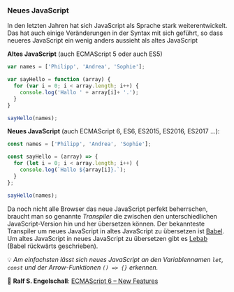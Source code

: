 ### Neues JavaScript

In den letzten Jahren hat sich JavaScript als Sprache stark weiterentwickelt. Das hat auch einige Veränderungen in der Syntax mit sich geführt, so dass neueres JavaScript ein wenig anders aussieht als altes JavaScript

**Altes JavaScript** (auch ECMAScript 5 oder auch ES5)

```javascript
var names = ['Philipp', 'Andrea', 'Sophie'];

var sayHello = function (array) {
  for (var i = 0; i < array.length; i++) {
    console.log('Hallo ' + array[i]+ '.');
  }
}

sayHello(names);
```

**Neues JavaScript** (auch ECMAScript 6, ES6, ES2015, ES2016, ES2017 ...):

```javascript
const names = ['Philipp', 'Andrea', 'Sophie'];

const sayHello = (array) => {
  for (let i = 0; i < array.length; i++) {
    console.log(`Hallo ${array[i]}.`);
  }
};

sayHello(names);
```

Da noch nicht alle Browser das neue JavaScript perfekt beherrschen, braucht man so genannte *Transpiler* die zwischen den unterschiedlichen JavaScript-Version hin und her übersetzen können. Der bekannteste Transpiler um neues JavaScript in altes JavaScript zu übersetzen ist [Babel](https://babeljs.io/repl). Um altes JavaScript in neues JavaScript zu übersetzen gibt es [Lebab](https://lebab.unibtc.me/editor) (Babel rückwärts geschrieben).

💡 *Am einfachsten lässt sich neues JavaScript an den Variablennamen `let`, `const` und der Arrow-Funktionen `() => {}` erkennen.*

📖 **Ralf S. Engelschall**: [ECMAScript 6 – New Features](http://es6-features.org/)
